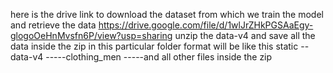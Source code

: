 here is the drive link to download the dataset from which we train the model and retrieve the data
https://drive.google.com/file/d/1wlJrZHkPGSAaEgy-glogoOeHnMvsfn6P/view?usp=sharing
unzip the data-v4 and save all the data inside the zip in this particular folder 
format will be like this 
static
-- data-v4
-----clothing_men
-----and all other files inside the zip 



